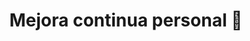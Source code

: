---
title: Mejora continua personal 🔄
description: Supón que siempre cocinas solo para ti y por lo tanto nadie ha probado tu comida. Piensas que eres bueno, pero la realidad es que eres malo y no lo sabes.
published_at: 2021-01-26
external_url: https://newsletter.perrodinero.blog/issues/mejora-continua-personal-684928
---